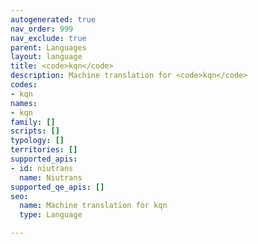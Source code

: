```yaml
---
autogenerated: true
nav_order: 999
nav_exclude: true
parent: Languages
layout: language
title: <code>kqn</code>
description: Machine translation for <code>kqn</code>
codes:
- kqn
names:
- kqn
family: []
scripts: []
typology: []
territories: []
supported_apis:
- id: niutrans
  name: Niutrans
supported_qe_apis: []
seo:
  name: Machine translation for kqn
  type: Language

---
```



